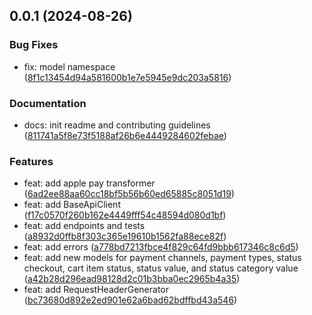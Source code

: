 ## 0.0.1 (2024-08-26)

### Bug Fixes

* fix: model namespace ([8f1c13454d94a581600b1e7e5945e9dc203a5816](https://github.com/PAYONE-GmbH/PCP-ServerSDK-DotNet/commit/8f1c13454d94a581600b1e7e5945e9dc203a5816))

### Documentation

* docs: init readme and contributing guidelines ([811741a5f8e73f5188af26b6e4449284602febae](https://github.com/PAYONE-GmbH/PCP-ServerSDK-DotNet/commit/811741a5f8e73f5188af26b6e4449284602febae))

### Features

* feat: add apple pay transformer ([6ad2ee88aa60cc18bf5b56b60ed65885c8051d19](https://github.com/PAYONE-GmbH/PCP-ServerSDK-DotNet/commit/6ad2ee88aa60cc18bf5b56b60ed65885c8051d19))
* feat: add BaseApiClient ([f17c0570f260b162e4449fff54c48594d080d1bf](https://github.com/PAYONE-GmbH/PCP-ServerSDK-DotNet/commit/f17c0570f260b162e4449fff54c48594d080d1bf))
* feat: add endpoints and tests ([a8932d0ffb8f303c365e19610b1562fa88ece82f](https://github.com/PAYONE-GmbH/PCP-ServerSDK-DotNet/commit/a8932d0ffb8f303c365e19610b1562fa88ece82f))
* feat: add errors ([a778bd7213fbce4f829c64fd9bbb617346c8c6d5](https://github.com/PAYONE-GmbH/PCP-ServerSDK-DotNet/commit/a778bd7213fbce4f829c64fd9bbb617346c8c6d5))
* feat: add new models for payment channels, payment types, status checkout, cart item status, status value, and status category value ([a42b28d296ead98128d2c01b3bba0ec2965b4a35](https://github.com/PAYONE-GmbH/PCP-ServerSDK-DotNet/commit/a42b28d296ead98128d2c01b3bba0ec2965b4a35))
* feat: add RequestHeaderGenerator ([bc73680d892e2ed901e62a6bad62bdffbd43a546](https://github.com/PAYONE-GmbH/PCP-ServerSDK-DotNet/commit/bc73680d892e2ed901e62a6bad62bdffbd43a546))

